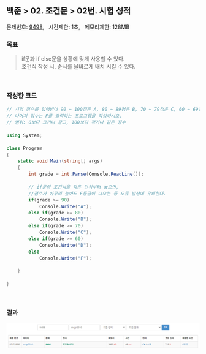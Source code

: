 
## 백준 > 02. 조건문 > 02번. 시험 성적    
문제번호: [9498](https://www.acmicpc.net/problem/9498), &nbsp; 시간제한: 1초, &nbsp; 메모리제한: 128MB

### 목표     
> if문과 if else문을 상황에 맞게 사용할 수 있다.    
> 조건식 작성 시, 순서를 올바르게 배치 시킬 수 있다.    

<br>

### 작성한 코드   

```cs
// 시험 점수를 입력받아 90 ~ 100점은 A, 80 ~ 89점은 B, 70 ~ 79점은 C, 60 ~ 69점은 D, 
// 나머지 점수는 F를 출력하는 프로그램을 작성하시오.
// 범위: 0보다 크거나 같고, 100보다 작거나 같은 정수

using System;

class Program
{
    static void Main(string[] args)
    {        
        int grade = int.Parse(Console.ReadLine());
        
        // if문의 조건식을 작은 단위부터 놓으면, 
        //점수가 아무리 높아도 F등급이 나오는 등 오류 발생에 유의한다.
        if(grade >= 90)
            Console.Write("A");
        else if(grade >= 80)
            Console.Write("B");
        else if(grade >= 70)
            Console.Write("C");
        else if(grade >= 60)
            Console.Write("D");        
        else
            Console.Write("F");

    }
    
}
```

<br>

### 결과    

![02단계 02번문항 제출결과](00/result_02.png)